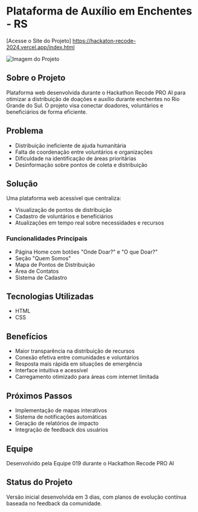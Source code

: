 # Plataforma de Auxílio em Enchentes - RS

[Acesse o Site do Projeto]
https://hackaton-recode-2024.vercel.app/index.html

![Imagem do Projeto](https://i.postimg.cc/G3MBP1Rt/Captura-de-tela-2024-10-27-215029.png)

## Sobre o Projeto
Plataforma web desenvolvida durante o Hackathon Recode PRO AI para otimizar a distribuição de doações e auxílio durante enchentes no Rio Grande do Sul. O projeto visa conectar doadores, voluntários e beneficiários de forma eficiente.

## Problema
- Distribuição ineficiente de ajuda humanitária
- Falta de coordenação entre voluntários e organizações
- Dificuldade na identificação de áreas prioritárias
- Desinformação sobre pontos de coleta e distribuição

## Solução
Uma plataforma web acessível que centraliza:
- Visualização de pontos de distribuição
- Cadastro de voluntários e beneficiários
- Atualizações em tempo real sobre necessidades e recursos

### Funcionalidades Principais
- Página Home com botões "Onde Doar?" e "O que Doar?"
- Seção "Quem Somos"
- Mapa de Pontos de Distribuição
- Área de Contatos
- Sistema de Cadastro

## Tecnologias Utilizadas
- HTML
- CSS

## Benefícios
- Maior transparência na distribuição de recursos
- Conexão efetiva entre comunidades e voluntários
- Resposta mais rápida em situações de emergência
- Interface intuitiva e acessível
- Carregamento otimizado para áreas com internet limitada

## Próximos Passos
- Implementação de mapas interativos
- Sistema de notificações automáticas
- Geração de relatórios de impacto
- Integração de feedback dos usuários

## Equipe
Desenvolvido pela Equipe 019 durante o Hackathon Recode PRO AI

## Status do Projeto
Versão inicial desenvolvida em 3 dias, com planos de evolução contínua baseada no feedback da comunidade.

